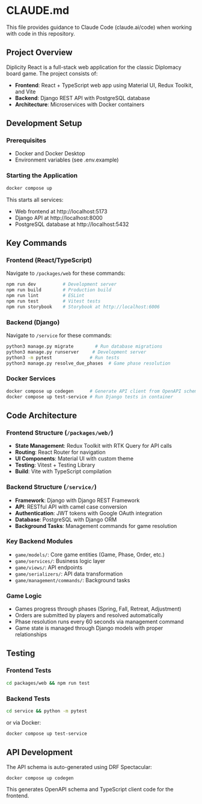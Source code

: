 # CLAUDE.md

This file provides guidance to Claude Code (claude.ai/code) when working with code in this repository.

## Project Overview

Diplicity React is a full-stack web application for the classic Diplomacy board game. The project consists of:

- **Frontend**: React + TypeScript web app using Material UI, Redux Toolkit, and Vite
- **Backend**: Django REST API with PostgreSQL database
- **Architecture**: Microservices with Docker containers

## Development Setup

### Prerequisites
- Docker and Docker Desktop
- Environment variables (see .env.example)

### Starting the Application
```bash
docker compose up
```

This starts all services:
- Web frontend at http://localhost:5173
- Django API at http://localhost:8000
- PostgreSQL database at http://localhost:5432

## Key Commands

### Frontend (React/TypeScript)
Navigate to `/packages/web` for these commands:
```bash
npm run dev          # Development server
npm run build        # Production build
npm run lint         # ESLint
npm run test         # Vitest tests
npm run storybook    # Storybook at http://localhost:6006
```

### Backend (Django)
Navigate to `/service` for these commands:
```bash
python3 manage.py migrate        # Run database migrations
python3 manage.py runserver     # Development server
python3 -m pytest              # Run tests
python3 manage.py resolve_due_phases  # Game phase resolution
```

### Docker Services
```bash
docker compose up codegen      # Generate API client from OpenAPI schema
docker compose up test-service # Run Django tests in container
```

## Code Architecture

### Frontend Structure (`/packages/web/`)
- **State Management**: Redux Toolkit with RTK Query for API calls
- **Routing**: React Router for navigation
- **UI Components**: Material UI with custom theme
- **Testing**: Vitest + Testing Library
- **Build**: Vite with TypeScript compilation

### Backend Structure (`/service/`)
- **Framework**: Django with Django REST Framework
- **API**: RESTful API with camel case conversion
- **Authentication**: JWT tokens with Google OAuth integration
- **Database**: PostgreSQL with Django ORM
- **Background Tasks**: Management commands for game resolution

### Key Backend Modules
- `game/models/`: Core game entities (Game, Phase, Order, etc.)
- `game/services/`: Business logic layer
- `game/views/`: API endpoints
- `game/serializers/`: API data transformation
- `game/management/commands/`: Background tasks

### Game Logic
- Games progress through phases (Spring, Fall, Retreat, Adjustment)
- Orders are submitted by players and resolved automatically
- Phase resolution runs every 60 seconds via management command
- Game state is managed through Django models with proper relationships

## Testing

### Frontend Tests
```bash
cd packages/web && npm run test
```

### Backend Tests
```bash
cd service && python -m pytest
```
or via Docker:
```bash
docker compose up test-service
```

## API Development

The API schema is auto-generated using DRF Spectacular:
```bash
docker compose up codegen
```

This generates OpenAPI schema and TypeScript client code for the frontend.